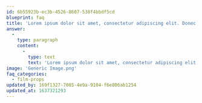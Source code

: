 ```yaml
---
id: 6b55923b-ec3b-4526-8607-538f4bbdf5cd
blueprint: faq
title: 'Lorem ipsum dolor sit amet, consectetur adipiscing elit. Donec in tincidunt nisi, non laoreet velit?'
answer:
  -
    type: paragraph
    content:
      -
        type: text
        text: 'Lorem ipsum dolor sit amet, consectetur adipiscing elit. Pellentesque purus leo, convallis non orci non, venenatis tempus diam. Curabitur quis massa scelerisque, dignissim ex ut, luctus sem. Lorem ipsum dolor sit amet, consectetur adipiscing elit. Quisque lacinia ipsum vel semper ultrices. Integer nec purus semper odio malesuada sollicitudin. In maximus, eros sed ultricies dignissim, nisl purus scelerisque tellus, sed ultrices nulla enim sed massa. Etiam volutpat, justo in volutpat suscipit, dui ex laoreet erat, eget facilisis quam quam in nisi. Mauris quis justo viverra, blandit erat ac, bibendum quam. Donec sed sapien et nulla iaculis varius. Cras quis posuere ante.'
image: 'Generic Image.png'
faq_categories:
  - film-props
updated_by: 169f1327-7085-4e9a-9104-f6e806ab1254
updated_at: 1637321293
---
```

